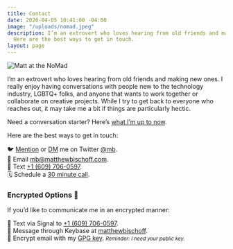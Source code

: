 ```yaml
---
title: Contact
date: 2020-04-05 10:41:00 -04:00
image: "/uploads/nomad.jpeg"
description: I’m an extrovert who loves hearing from old friends and making new ones.
  Here are the best ways to get in touch.
layout: page
---
```


![Matt at the NoMad](/uploads/nomad.jpeg)

I’m an extrovert who loves hearing from old friends and making new ones. I really enjoy having conversations with people new to the technology industry, LGBTQ+ folks, and anyone that wants to work together or collaborate on creative projects. While I try to get back to everyone who reaches out, it may take me a bit if things are particularly hectic.

Need a conversation starter? Here’s [what I’m up to now](https://matthewbischoff.com/now/).

Here are the best ways to get in touch:

🐦 [Mention](https://twitter.com/intent/tweet?screen_name=mb) or [DM](https://twitter.com/messages/compose?recipient_id=5107) me on Twitter [@mb](https://twitter.com/mb).  
📧 Email [mb@matthewbischoff.com](mailto:mb@matthewbischoff.com?subject=👋).  
📲 Text <a href="sms:+16097060597">+1 (609) 706-0597</a>.  
🗓 Schedule a [30 minute call](https://calendly.com/matthewbischoff/30-minute-call).  

### Encrypted Options 🔐

If you’d like to communicate me in an encrypted manner:

💬 Text via Signal to [+1 (609) 706-0597](sgnl://text:+16097060597).  
🔑  Message through Keybase at [matthewbischoff](https://keybase.io/matthewbischoff).  
🔏  Encrypt email with my [GPG key](/matthewbischoff.gpg). <small>*Reminder: I need your public key.*</small>
